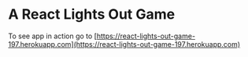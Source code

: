 # A React Lights Out Game

To see app in action go to [https://react-lights-out-game-197.herokuapp.com](https://react-lights-out-game-197.herokuapp.com)
